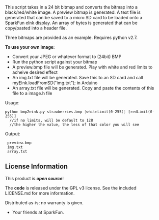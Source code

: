 This script takes in a 24 bit bitmap and converts the bitmap into a black/red/white image. 
A preview bitmap is generated. 
A text file is generated that can be saved to a micro SD card to be loaded onto a SparkFun eInk display.
An array of bytes is generated that can be copy/pasted into a header file.

Three bitmaps are provided as an example. Requires python v2.7.

**To use your own image:**

* Convert your JPEG or whatever format to (24bit) BMP
* Run the python script against your bitmap
* A preview.bmp file will be generated. Play with white and red limits to acheive desired effect
* An img.txt file will be generated. Save this to an SD card and call myEInk.loadFromSD("img.txt"); in Arduino
* An array.txt file will be generated. Copy and paste the contents of this file to a image.h file

Usage:

    python bmp2eink.py strawberries.bmp [whiteLimit(0-255)] [redLimit(0-255)]
      //if no limits, will be default to 128
      //the higher the value, the less of that color you will see


Output:

     preview.bmp
     img.txt
     array.txt



License Information
-------------------

This product is _**open source**_!

The **code** is released under the GPL v3 license. See the included LICENSE.md for more information.

Distributed as-is; no warranty is given.

- Your friends at SparkFun.
